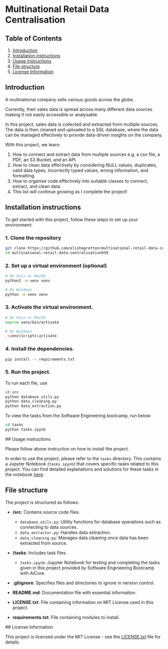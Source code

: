 # Multinational Retail Data Centralisation

## Table of Contents

1. [Introduction](#introduction)
2. [Installation instructions](#installation-instructions)
3. [Usage instructions](#usage-instructions)
4. [File structure](#file-structure)
5. [License Information](#license-information)

## Introduction

A multinational company sells various goods across the globe.

Currently, their sales data is spread across many different data sources making it not easily accessible or analysable.

In this project, sales data is collected and extracted from multiple sources. The data is then cleaned and uploaded to a SQL database, where the data can be managed effectively to provide data-driven insights on the company.

With this project, we learn:

1. How to connect and extract data from multiple sources e.g. a csv file, a PDF, an S3 Bucket, and an API.
2. How to clean data effectively by considering NULL values, duplicates, valid data types, incorrectly typed values, wrong information, and formatting.
3. How to organise code effectively into suitable classes to connect, extract, and clean data.
4. This list will continue growing as I complete the project!

## Installation instructions

To get started with this project, follow these steps to set up your environment:

### 1. Clone the repository

```bash
git clone https://github.com/elishagretton/multinational-retail-data-centralisation939.git
cd multinational-retail-data-centralisation939
```

### 2. Set up a virtual environment (optional)

```bash
# On Unix or MacOS
python3 -m venv venv

# On Windows
python -m venv venv
```

### 3. Activate the virtual environment.

```bash
# On Unix or MacOS
source venv/bin/activate

# On Windows
.\venv\Scripts\activate
```

### 4. Install the dependencies.

```bash
pip install -r requirements.txt
```

### 5. Run the project.

To run each file, use

```bash
cd src
python database_utils.py
python data_cleaning.py
python data_extraction.py
```

To view the tasks from the Software Engineering bootcamp, run below

```bash
cd tasks
python tasks.ipynb
```

## Usage instructions

Please follow above instruction on how to install the project.

In order to use the project, please refer to the `tasks` directory. This contains a Jupyter Notebook (`tasks.ipynb`) that covers specific tasks related to this project. You can find detailed explanations and solutions for these tasks in the notebook [here](tasks/tasks.ipynb).

## File structure

The project is structured as follows:

- **/src**: Contains source code files.

  - `database_utils.py`: Utility functions for database operations such as connecting to data sources.
  - `data_extractor.py`: Handles data extraction.
  - `data_cleaning.py`: Manages data cleaning once data has been extracted from source.

- **/tasks**: Includes task files.

  - `tasks.ipynb`: Jupyter Notebook for testing and completing the tasks given in this project provided by Software Engineering Bootcamp with AiCore.

- **.gitignore**: Specifies files and directories to ignore in version control.

- **README.md**: Documentation file with essential information.

- **LICENSE.txt**: File containing information on MIT License used in this project.
- **requirements.txt**: File containing modules to install.

## License Information

This project is licensed under the MIT License - see the [LICENSE.txt](LICENSE.txt) file for details.
